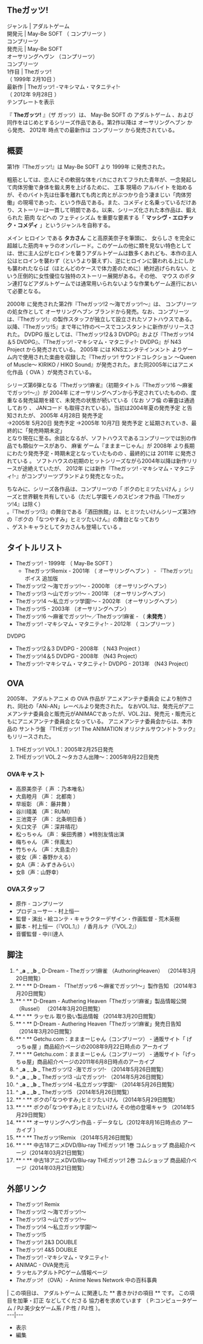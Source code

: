 Theガッツ!  
---  
ジャンル  |  アダルトゲーム   
開発元  |  May-Be SOFT  （  コンプリーツ  ）   
コンプリーツ  
発売元  |  May-Be SOFT   
オーサリングヘヴン  （コンプリーツ）  
コンプリーツ  
1作目  |  Theガッツ!   
（  1999年  2月10日  ）  
最新作  |  Theガッツ! -マキシマム・マタニティ!-   
（  2012年  9月28日  ）  
テンプレートを表示  
  
『 **Theガッツ!** 』（ザ ガッツ）は、  May-Be SOFT  の  アダルトゲーム
、および同作をはじめとするシリーズ作品である。第2作以降は  オーサリングヘブン  から発売、  2012年  時点での最新作は  コンプリーツ
から発売されている。

##  概要



第1作『Theガッツ!』は  May-Be SOFT  より  1999年  に発売された。

粗筋としては、恋人にその軟弱な体をバカにされてフラれた青年が、一念発起して肉体労働で身体を鍛え男を上げるために、  工事  現場の  アルバイト
を始めるが、そのバイト先は仕事を離れても肉と肉とがぶつかり合う凄まじい「肉体労働」の現場であった、という作品である。また、コメディと名乗っているだけあり、ストーリーは一貫して明朗である。以来、シリーズ化された本作品は、鍛えられた
筋肉  などへの  フェティシズム  を重要な要素する「 **マッシヴ・エロチック・コメディ** 」というジャンルを自称する。

メイン  ヒロイン  である **タカさん** こと高原美奈子を筆頭に、  女らしさ
を完全に超越した筋肉キャラのオンパレード。このゲームの他に類を見ない特色としては、世に主人公がヒロインを襲うアダルトゲームは数多くあれども、本作の主人公はヒロインを襲わず（というより襲えず）、逆にヒロインに襲われる上にしかも襲われたならば（ほとんどのケースで体力差のために）絶対逃げられない、という圧倒的に女性優位な独特のストーリー展開がある。その他、
マウス  のボタン連打などアダルトゲームでは通常用いられないような作業もゲーム進行において必要となる。

2000年  に発売された第2作『Theガッツ!2 〜海でガッツ!〜』は、  コンプリーツ  の処女作として  オーサリングヘブン
ブランドから発売。なお、コンプリーツは、『Theガッツ!』の製作スタッフが独立して設立されたソフトハウスである。以降、『Theガッツ!5』まで年に1作のペースでコンスタントに新作がリリースされた。
DVDPG  版としては、『Theガッツ!2＆3 DVDPG』および『Theガッツ!4＆5 DVDPG』、『Theガッツ! -マキシマム・マタニティ!-
DVDPG』が  N43 Project  から発売されている。  2005年  には  KNSエンタテインメント
よりゲーム内で使用された楽曲を収録した『Theガッツ! サウンドコレクション 〜Queen of Muscle〜 KIRIKO / HIKO
Sound』が発売された。また同2005年にはアニメ化作品（  OVA  ）が発売されている。

シリーズ第6弾となる『Theガッツ!麻雀』（初期タイトル『Theガッツ!6 〜麻雀でガッツ!〜』）が  2004年
にオーサリングヘブンから予定されていたものの、度重なる発売延期を経て、未発売の状態が続いている（なお  ソフ倫  の審査は通過しており    、
JANコード  も取得されている）。当初は2004年夏の発売予定    と告知されたが、  2005年  4月28日  発売予定  
→2005年  5月20日  発売予定    →2005年  10月7日  発売予定    と延期されていき、最終的に「発売時期未定」  
となり現在に至る。余談となるが、ソフトハウスであるコンプリーツでは別の作品でも類似ケースがあり、  麻雀  ゲーム『まままーじゃん』が  2008年
より長期にわたり発売予定・時期未定となっていたものの    、最終的には  2011年  に発売されている    。
ソフトハウスの初期のヒットシリーズながら2004年以降は新作リリースが途絶えていたが、  2012年  には新作『Theガッツ!
-マキシマム・マタニティ!-』がコンプリーツブランドより発売となった。

ちなみに、シリーズ各作品は、コンプリーツの「  ボクのヒミツたいけん
」シリーズと世界観を共有している（ただし学園モノのスピンオフ作品『Theガッツ!4』は除く）        
。『Theガッツ!3』の舞台である「酒田旅館」は、ヒミツたいけんシリーズ第3作の『ボクの「なつやすみ」ヒミツたいけん』の舞台となっており  
、ゲストキャラとしてタカさんも登場している    。

##  タイトルリスト



  * Theガッツ! -  1999年    （  May-Be SOFT  ） 
    * Theガッツ!Remix -  2001年    （  オーサリングヘブン  ） - 『Theガッツ!』  ボイス  追加版 
  * Theガッツ!2 〜海でガッツ!〜 -  2000年    （オーサリングヘブン） 
  * Theガッツ!3 〜山でガッツ!〜 - 2001年    （オーサリングヘブン） 
  * Theガッツ!4 〜私立ガッツ学園!〜 -  2002年    （オーサリングヘブン） 
  * Theガッツ!5 -  2003年    （オーサリングヘブン） 
  * Theガッツ!6 〜麻雀でガッツ!〜／Theガッツ!麻雀 - （ **未発売** ） 
  * Theガッツ! -マキシマム・マタニティ!- -  2012年  （  コンプリーツ  ） 

DVDPG

  * Theガッツ!2＆3 DVDPG -  2008年  （  N43 Project  ） 
  * Theガッツ!4＆5 DVDPG - 2008年 （N43 Project） 
  * Theガッツ!-マキシマム・マタニティ!- DVDPG -  2013年  （N43 Project） 

##  OVA



2005年、  アダルトアニメ  の  OVA  作品が  アニメアンテナ委員会  により制作され、同社の「ANi-AN」レーベルより発売された。
なおVOL.1は、発売元がアニメアンテナ委員会と販売元がANIMACであったが、VOL.2は、発売元・販売元ともにアニメアンテナ委員会となっている。
アニメアンテナ委員会からは、本作品の  サントラ盤  『THEガッツ! The ANIMATION オリジナルサウンドトラック』もリリースされた。

  1. THEガッツ! VOL.1：2005年2月25日発売   
  2. THEガッツ! VOL.2 〜タカさん出陣〜：2005年9月22日発売   

###  OVAキャスト



  * 高原美奈子（  声  ：乃本唯名） 
  * 大島睦月 （声：  北都南  ） 
  * 早坂彰 （声：  藤井舞  ） 
  * 谷川晴美 （声：RUMI） 
  * 三池寛子 （声：  北条明日香  ） 
  * 矢口文子 （声：深井晴花） 
  * 松っちゃん （声：  柴田秀勝  ）※特別友情出演 
  * 梅ちゃん （声：伴風太） 
  * 竹ちゃん （声：大島圭介） 
  * 彼女（声：春野かえる） 
  * 女A（声：みずきみらい） 
  * 女B（声：山野幸） 

###  OVAスタッフ



  * 原作 - コンプリーツ 
  * プロデューサー - 村上恒一 
  * 監督・演出・絵コンテ・キャラクターデザイン・作画監督 -  荒木英樹 
  * 脚本 - 村上恒一（『VOL.1』） / 香月ルナ（『VOL.2』） 
  * 音響監督 - 中川達人 

##  脚注



  1. ^  _**a** _ _**b** _ D-Dream - Theガッツ!麻雀 （AuthoringHeaven）  （2014年3月20日閲覧） 
  2. ** ^  ** D-Dream - 「The!ガッツ6 〜麻雀でガッツ!〜」製作告知  （2014年3月20日閲覧） 
  3. ** ^  ** D-Dream - Authering Heaven「Theガッツ!麻雀」製品情報公開（Russel）  （2014年3月20日閲覧） 
  4. ** ^  ** ラッセル 取り扱い製品情報  （2014年3月20日閲覧） 
  5. ** ^  ** D-Dream - Authering Heaven「Theガッツ!麻雀」発売日告知  （2014年3月20日閲覧） 
  6. ** ^  ** Getchu.com：まままーじゃん（コンプリーツ）  \- 通販サイト「  げっちゅ屋  」商品紹介ページの2008年9月22日時点の  アーカイブ 
  7. ** ^  ** Getchu.com：まままーじゃん（コンプリーツ）  \- 通販サイト「げっちゅ屋」商品紹介ページの2011年6月8日時点のアーカイブ 
  8. ^  _**a** _ _**b** _ Theガッツ!2 -海でガッツ!-  （2014年5月26日閲覧） 
  9. ^  _**a** _ _**b** _ Theガッツ!3 -山でガッツ!-  （2014年5月26日閲覧） 
  10. ^  _**a** _ _**b** _ Theガッツ!4 -私立ガッツ学園!-  （2014年5月26日閲覧） 
  11. ^  _**a** _ _**b** _ Theガッツ!5  （2014年5月26日閲覧） 
  12. ** ^  ** ボクの｢なつやすみ｣ヒミツたいけん  （2014年5月29日閲覧） 
  13. ** ^  ** ボクの｢なつやすみ｣ヒミツたいけん その他の登場キャラ  （2014年5月29日閲覧） 
  14. ** ^  ** オーサリングヘヴン作品  \- データなし（2012年8月16日時点の  アーカイブ  ） 
  15. ** ^  ** Theガッツ!Remix  （2014年5月26日閲覧） 
  16. ** ^  ** 中古18アニメDVD/Blu-ray THEガッツ! 1巻  コムショップ 商品紹介ページ（2014年03月21日閲覧） 
  17. ** ^  ** 中古18アニメDVD/Blu-ray THEガッツ! 2巻  コムショップ 商品紹介ページ（2014年03月21日閲覧） 

##  外部リンク



  * Theガッツ! Remix 
  * Theガッツ!2 〜海でガッツ!〜 
  * Theガッツ!3 〜山でガッツ!〜 
  * Theガッツ!4 〜私立ガッツ学園!〜 
  * Theガッツ!5 
  * Theガッツ! 2&3 DOUBLE 
  * Theガッツ! 4&5 DOUBLE 
  * Theガッツ! -マキシマム・マタニティ!- 
  * ANIMAC  \- OVA発売元 
  * ラッセルアダルトPCゲーム情報ページ 
  * _Theガッツ!_ （OVA）-  Anime News Network  中の百科事典 

|  この項目は、  アダルトゲーム  に関連した ** 書きかけの項目  ** です。  この項目を加筆・訂正  などしてくださる  協力者を求めています
（  P:コンピュータゲーム  /  PJ:美少女ゲーム系  /  P:性  /  PJ:性  ）。  
---|---  
  
  * 表示 
  * 編集 

